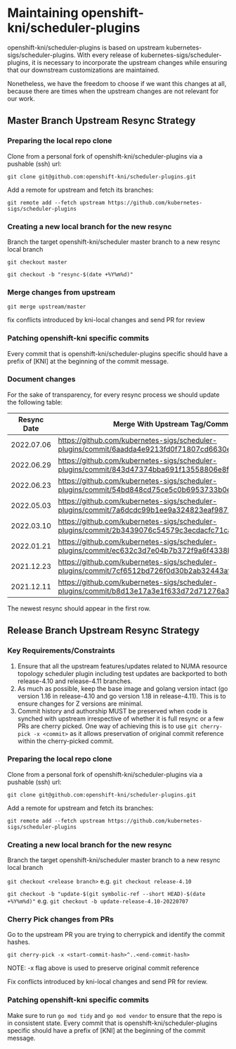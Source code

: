 # Maintaining openshift-kni/scheduler-plugins

openshift-kni/scheduler-plugins is based on upstream kubernetes-sigs/scheduler-plugins.
With every release of kubernetes-sigs/scheduler-plugins, it is necessary to incorporate the upstream changes
while ensuring that our downstream customizations are maintained.

Nonetheless, we have the freedom to choose if we want this changes at all, because there are times when the upstream
changes are not relevant for our work.

## Master Branch Upstream Resync Strategy
### Preparing the local repo clone
Clone from a personal fork of openshift-kni/scheduler-plugins via a pushable (ssh) url:

`git clone git@github.com:openshift-kni/scheduler-plugins.git`

Add a remote for upstream and fetch its branches:

`git remote add --fetch upstream https://github.com/kubernetes-sigs/scheduler-plugins`

### Creating a new local branch for the new resync

Branch the target openshift-kni/scheduler master branch to a new resync local branch 

`git checkout master`

`git checkout -b "resync-$(date +%Y%m%d)"`

### Merge changes from upstream

`git merge upstream/master`

fix conflicts introduced by kni-local changes and send PR for review

### Patching openshift-kni specific commits

Every commit that is openshift-kni/scheduler-plugins specific should have a prefix of [KNI] 
at the beginning of the commit message.

### Document changes

For the sake of transparency, for every resync process we should update the following table:

| Resync Date | Merge With Upstream Tag/Commit                                                                       | Author    |
|-------------|------------------------------------------------------------------------------------------------------|-----------|
| 2022.07.06  | https://github.com/kubernetes-sigs/scheduler-plugins/commit/6aadda4e9213fd0f71807cd6630eb8e58db740fd | swatisehgal |
| 2022.06.29  | https://github.com/kubernetes-sigs/scheduler-plugins/commit/843d47374bba691f13558806e8fddb866bfb1b9e | swatisehgal |
| 2022.06.23  | https://github.com/kubernetes-sigs/scheduler-plugins/commit/54bd848cd75ce5c0b6953733b0e477c47aa356a9 | swatisehgal |
| 2022.05.03  | https://github.com/kubernetes-sigs/scheduler-plugins/commit/7a6dcdc99b1ee9a324823eaf98718cfd9e98e805 | fromanirh |
| 2022.03.10  | https://github.com/kubernetes-sigs/scheduler-plugins/commit/2b3439076c54579c3ecdacfc71ca00a23f1e42f8 | fromanirh |
| 2022.01.21  | https://github.com/kubernetes-sigs/scheduler-plugins/commit/ec632c3d7e04b7b372f9a6f4338b0dbc53ef3d46 | fromanirh |
| 2021.12.23  | https://github.com/kubernetes-sigs/scheduler-plugins/commit/7cf6512bd726f0d30b2ab32443af867a0b849da8 | fromanirh |
| 2021.12.11  | https://github.com/kubernetes-sigs/scheduler-plugins/commit/b8d13e17a3e1f633d72d71276a3da6fecf89f2e3 | Tal-or    |

The newest resync should appear in the first row. 

## Release Branch Upstream Resync Strategy

### Key Requirements/Constraints

1. Ensure that all the upstream features/updates related to NUMA resource topology scheduler plugin including test updates are backported to both release-4.10 and release-4.11 branches.
1. As much as possible, keep the base image and golang version intact (go version 1.16 in release-4.10 and go version 1.18 in release-4.11). This is to ensure changes for Z versions are minimal.
1. Commit history and authorship MUST be preserved when code is synched with upstream irrespective of whether it is full resync or a few PRs are cherry picked. One way of achieving this is to use `git cherry-pick -x <commit>` as it allows preservation of original commit reference within the cherry-picked commit.

### Preparing the local repo clone
Clone from a personal fork of openshift-kni/scheduler-plugins via a pushable (ssh) url:

`git clone git@github.com:openshift-kni/scheduler-plugins.git`

Add a remote for upstream and fetch its branches:

`git remote add --fetch upstream https://github.com/kubernetes-sigs/scheduler-plugins`

### Creating a new local branch for the new resync

Branch the target openshift-kni/scheduler master branch to a new resync local branch

`git checkout <release branch>` e.g. `git checkout release-4.10`

`git checkout -b "update-$(git symbolic-ref --short HEAD)-$(date +%Y%m%d)"` e.g. `git checkout -b update-release-4.10-20220707`

### Cherry Pick changes from PRs

Go to the upstream PR you are trying to cherrypick and identify the commit hashes.

`git cherry-pick -x <start-commit-hash>^..<end-commit-hash>`

NOTE: -x flag above is used to preserve original commit reference

Fix conflicts introduced by kni-local changes and send PR for review.

### Patching openshift-kni specific commits

Make sure to run `go mod tidy` and `go mod vendor` to ensure that the repo is in consistent state.
Every commit that is openshift-kni/scheduler-plugins specific should have a prefix of [KNI]
at the beginning of the commit message.
